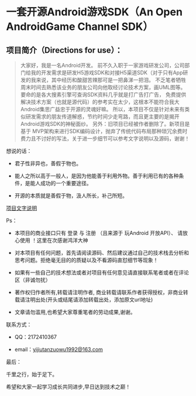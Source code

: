 # 一套开源Android游戏SDK（An Open AndroidGame Channel SDK）

## 项目简介（Directions for use）：

>大家好，我是一名Android开发。
前不久入职于一家游戏研发公司，公司部门给我的开发需求是研发H5游戏SDK和对接H5渠道SDK（对于只有App研发的我来说，其中经历和酸甜苦辣那可是一把鼻涕一把泪。
不乏笔者牺牲周末时间去熟悉该业务的朋友公司向他取经讨论技术方案，画UML图等。要命的是各大搜素引擎可查询SDK资料几乎就是打广告打广告，
免费提供解决技术方案（也就是源代码）的参考实在太少，这根本不能符合我大Android集思广益忠于开源的灵魂好嘛。 
所以，本项目不仅是针对未来有类似研发需求的朋友传道解惑，节约时间少走弯路，而且更主要的是揭开Android游戏SDK的神秘面纱。
另外：旧项目已经被作者删除了。新项目是基于 MVP架构来进行SDK编码设计，抛弃了传统代码布局那种琐冗余费时费力且不讨好的写法，关于进一步细节可以参考文字说明以及源码，谢谢！
 
想说的话：
 
* 君子性非异也，善假于物也。
 
* 能人之所以高于一般人，是因为他能善于利用外物。善于利用已有的各种条件，是能人成功的一个重要途径。
 
* 开源的本质就是善假于物，汲人所长，补己所短。

[项目文字说明](https://www.jianshu.com/p/8b9d82560a67)

Ps：

* 本项目的商业接口只有 登录 与 注册 （且来源于 玩Android 开放API）、 请放心使用 ！这里在次感谢鸿洋大神

* 对本项目有任何问题，首先请阅读源码、然后建议通过自己的技术栈去分析和思考问题。拒绝毫无目的的质疑以及不看源码直怼细节等现象！
 
* 如果有一些自己的技术想法或者对项目有任何意见请直接联系笔者或者在评论区（非诚勿扰）

* 著作权归作者所有,转载请注明作者, 商业转载请联系作者获得授权，非商业转载请注明出处(开头或结尾请添加转载出处，添加原文url地址)

* 文章请勿滥用,也希望大家尊重笔者的劳动成果,谢谢。
   
联系方式：

* QQ：2172410367

* email：yijiutanzuowu1992@163.com

最后：

千里之行，始于足下。

希望和大家一起学习成长共同进步,早日达到技术之巅！

